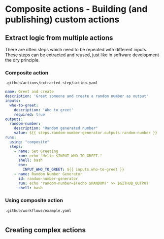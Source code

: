# Composite actions - Building (and publishing) custom actions 

## Extract logic from multiple actions

There are often steps which need to be repeated with different inputs. 
These steps can be extracted and reused, just like in software development the dry principle.

### Composite action
``.github/actions/extracted-step/action.yaml``
```yaml
name: Greet and create
description: 'Greet someone and create a random number as output'
inputs:
  who-to-greet: 
    description: 'Who to greet'
    required: true
outputs:
  random-number:
    description: "Random generated number"
    value: ${{ steps.random-number-generator.outputs.random-number }}
runs:
  using: "composite"
  steps:
    - name: Set Greeting
      run: echo "Hello $INPUT_WHO_TO_GREET."
      shell: bash
      env:
        INPUT_WHO_TO_GREET: ${{ inputs.who-to-greet }}
    - name: Random Number Generator
      id: random-number-generator
      run: echo "random-number=$(echo $RANDOM)" >> $GITHUB_OUTPUT
      shell: bash
```

### Using composite action
``.github/workflows/example.yaml``
```yaml

```

## Creating complex actions